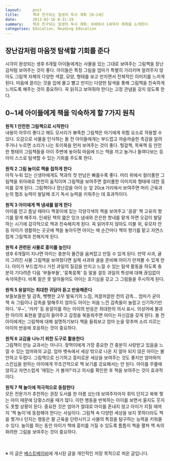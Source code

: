 ```yaml
---
layout:     post
title:      책과 친구되는 일생의 독서 계획 [0~1세]
date:       2013-02-16 8:31:19
summary:    책과 친구되는 일생의 독서 계획. 0세에서 1세까지 계획을 소개한다.
categories: Education, Reading Education
---
```



## 장난감처럼 마음껏 탐색할 기회를 준다

시각이 완성되는 생후 6개월 아이들에게는 사물을 있는 그대로 보여주는 그림책을 장난감처럼 보여주는 것이 좋다. 아이들은 특정 그림을 엄마가 특별히 가리키며 알려주지 않아도 그림책 자체의 다양한 색깔, 모양, 형태를 보고 만지면서 전체적인 이미지를 느끼게 된다. 마음에 끌리는 것을 입에 물고 빨고 만지는 다양한 탐색을 통해 그림책을 친숙하게 느끼도록 해주는 것이 중요하다. 꼭 읽히고 보여줘야 한다는 고정 관념을 갖지 않도록 한다.

## 0~1세 아이들에게 책을 익숙하게 할 7가지 원칙

<strong>원칙 1 안전한 그림책으로 시작한다</strong>        
내용이 아무리 좋다고 해도 모서리가 뾰족한 그림책은 아기에게 위험 요소로 작용할 수 있다. 오감으로 사물을 인식하는 돌 전 아이들에게는 부드럽고 까슬까슬한 촉감을 알려주거나 누르면 소리가 나는 토이북을 먼저 보여주는 것이 좋다. 헝겊책, 목욕책 등 안전한 형태의 그림책들을 아이 주변에 놓아줘 마음에 드는 책을 끼고 놀거나 들여다보는 등 아이 스스로 탐색할 수 있는 기회를 주도록 한다.

<strong>원칙 2 그림 놀이로 책을 접하게 한다</strong>        
아직 누워 있는 신생아에게도 책과의 첫 만남은 빠를수록 좋다. 머리 위에서 컬러풀한 그림책을 위아래로 천천히 움직이며 그림책을 보여주면 컬러풀한 이미지와 형태에 대한 흥미를 갖게 된다. 그림책이나 장난감을 아이 눈 앞 20㎝ 거리에서 보여주면 머리 근육과 눈의 협조 능력이 발달해 조기 독서 능력을 키워주는 데 효과적이다.

<strong>원칙 3 아이에게 책 냄새를 맡게 한다</strong>        
아이를 안고 틈날 때마다 책꽂이에 있는 각양각색의 책을 보여주고 '킁킁' 책 고유의 향기를 맡게 해주자. 인쇄된 책의 엷은 잉크 냄새와 은은한 향내를 맡게 하면 오감이 발달하는 시기에 감각적으로 책과 친숙해지게 된다. 꼭 읽어주지 않아도 이불 위, 유모차 안 등 아이가 생활하는 곳곳에 책을 놓아두면 아이는 매 순간마다 책의 향기를 맡고 자연스럽게 그림책과 친해지게 된다.

<strong>원칙 4 관련된 사물로 흥미를 높인다</strong>        
생후 6개월이 지나면 아이는 충분히 물건을 움켜잡고 만질 수 있게 된다. 만약 사과, 귤이 그려진 사물 그림책을 보여줬다면 실제 사과와 귤을 준비해 아이가 만져볼 수 있게 한다. 아이가 부드럽거나 거친 과일의 질감을 만지고 느낄 수 있는 탐색 활동을 하도록 충분히 기다려준 다음 '부들부들', '뭉툭뭉툭' 등 말을 걸듯 과일의 특성에 대해 끊임없이 속삭여준다. 비록 말은 못 알아들어도 아이는 호기심을 갖고 그 그림들을 주시하게 된다.

<strong>원칙 5 옹알이는 최대한 귀담아 듣고 반응해준다</strong>        
보들보들한 털 감촉, 뻣뻣한 고무 발육기의 느낌, 꺼끌꺼끌한 천의 감촉… 엄마가 굳이 책 속 그림이나 감촉을 말해주지 않아도 아이는 처음 느낀 감촉들이 놀랍고 신기하기만 하다. '우~', '캬캬' 등 옹알이를 하는 아이의 반응은 최대한의 의사 표시. 의성어에 불과한 아이의 표현을 열심히 들어주고 감정을 북돋워주면 아이는 자신감을 갖게 된다. 돌 전 아이에게는 그림책에 대해 설명하기보다 책을 들춰보고 엄마 눈을 맞추며 소리 지르는 아이의 반응에 호응하는 것이 중요하다.

<strong>원칙 6 교감을 나누기 위한 도구로 활용한다</strong>        
그림책이 만능 교과서는 아니다. 젖먹이에게 가장 중요한 건 충분히 사랑받고 있음을 느낄 수 있는 엄마와의 교감. 엄마 뱃속에서 세상 밖으로 나온 지 얼마 되지 않은 아이는 불안하고 두렵다. 그림책으로 신기하고 흥미로운 세상을 보여주는 것도 좋지만 엄마와의 스킨십을 원하는 아이에게 무조건적으로 책 보기를 강요해서는 안 된다. 아이를 무릎에 앉히고 자연스럽게 '재밌는 거 볼까?'라고 의사를 확인한 후 책을 보여주는 것이 효과적이다.

<strong>원칙 7 책 놀이에 적극적으로 동참한다</strong>        
모든 전문가가 추천하는 권장 도서를 한 아름 샀는데 보여주자마자 휘익 던지고 북북 찢는 아이 때문에 당황스러울 때가 많다. 이런 행동을 반복하는 아이를 보면서 울지도 웃지도 못할 상황이 된다. 중요한 것은 엄마가 절대로 아이를 혼내지 않고 아이가 지칠 때까지 '책 놀이'에 동참해야 한다는 사실이다. 그림책 속 다양한 세상을 보지 못하더라도 책을 찢거나 던지는 행동은 팔 근육을 단련시키고 사물의 특징을 탐구하는 능력을 키워줄 수 있다. 놀이를 하는 동안 아이가 책에 흥미를 가질 수 있도록 틈틈이 책을 펼쳐 책 속의 화려한 그림을 보여주는 것이 중요하다.

<br /><br />
※ 이 글은 [베스트베이비](http://www.ibestbaby.co.kr)에 게시된 글을 개인적인 저장 목적으로 퍼온 글입니다.